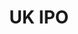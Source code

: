 ---
description: Snapshots of British patent/SPC applications received and subsequently
  published by the Intellectual Property Office.
doi: ' '
record_creation_timestamp: 09/02/2021, 09:58:24
shortname: uk_ipo
title: UK IPO
location: https://www.gov.uk/government/publications/ipo-patent-data
uuid: 5d387b72-6d6c-4479-8626-e9a1a9b693f7
---